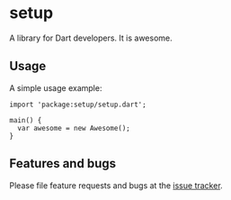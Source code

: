 # setup

A library for Dart developers. It is awesome.

## Usage

A simple usage example:

    import 'package:setup/setup.dart';

    main() {
      var awesome = new Awesome();
    }

## Features and bugs

Please file feature requests and bugs at the [issue tracker][tracker].

[tracker]: http://example.com/issues/replaceme
